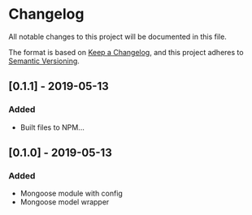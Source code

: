 # Changelog
All notable changes to this project will be documented in this file.

  The format is based on [Keep a Changelog](https://keepachangelog.com/en/1.0.0/),
                                              and this project adheres to [Semantic Versioning](https://semver.org/spec/v2.0.0.html).

## [0.1.1] - 2019-05-13

### Added
- Built files to NPM...

## [0.1.0] - 2019-05-13

### Added
- Mongoose module with config
- Mongoose model wrapper
